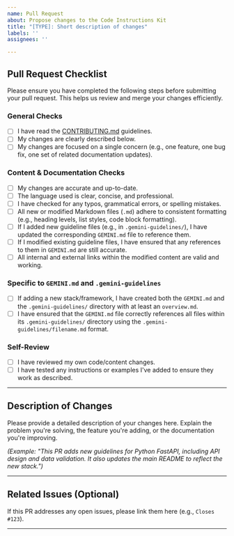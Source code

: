 ```yaml
---
name: Pull Request
about: Propose changes to the Code Instructions Kit
title: "[TYPE]: Short description of changes"
labels: ''
assignees: ''

---
```


## Pull Request Checklist

Please ensure you have completed the following steps before submitting your pull request. This helps us review and merge your changes efficiently.

### General Checks
- [ ] I have read the [CONTRIBUTING.md](https://github.com/abhinavkumar985/code-instructions-kit/blob/main/CONTRIBUTING.md) guidelines.
- [ ] My changes are clearly described below.
- [ ] My changes are focused on a single concern (e.g., one feature, one bug fix, one set of related documentation updates).

### Content & Documentation Checks
- [ ] My changes are accurate and up-to-date.
- [ ] The language used is clear, concise, and professional.
- [ ] I have checked for any typos, grammatical errors, or spelling mistakes.
- [ ] All new or modified Markdown files (`.md`) adhere to consistent formatting (e.g., heading levels, list styles, code block formatting).
- [ ] If I added new guideline files (e.g., in `.gemini-guidelines/`), I have updated the corresponding `GEMINI.md` file to reference them.
- [ ] If I modified existing guideline files, I have ensured that any references to them in `GEMINI.md` are still accurate.
- [ ] All internal and external links within the modified content are valid and working.

### Specific to `GEMINI.md` and `.gemini-guidelines`
- [ ] If adding a new stack/framework, I have created both the `GEMINI.md` and the `.gemini-guidelines/` directory with at least an `overview.md`.
- [ ] I have ensured that the `GEMINI.md` file correctly references all files within its `.gemini-guidelines/` directory using the `.gemini-guidelines/filename.md` format.

### Self-Review
- [ ] I have reviewed my own code/content changes.
- [ ] I have tested any instructions or examples I've added to ensure they work as described.

---

## Description of Changes

Please provide a detailed description of your changes here. Explain the problem you're solving, the feature you're adding, or the documentation you're improving.

*(Example: "This PR adds new guidelines for Python FastAPI, including API design and data validation. It also updates the main README to reflect the new stack.")*

---

## Related Issues (Optional)

If this PR addresses any open issues, please link them here (e.g., `Closes #123`).

---